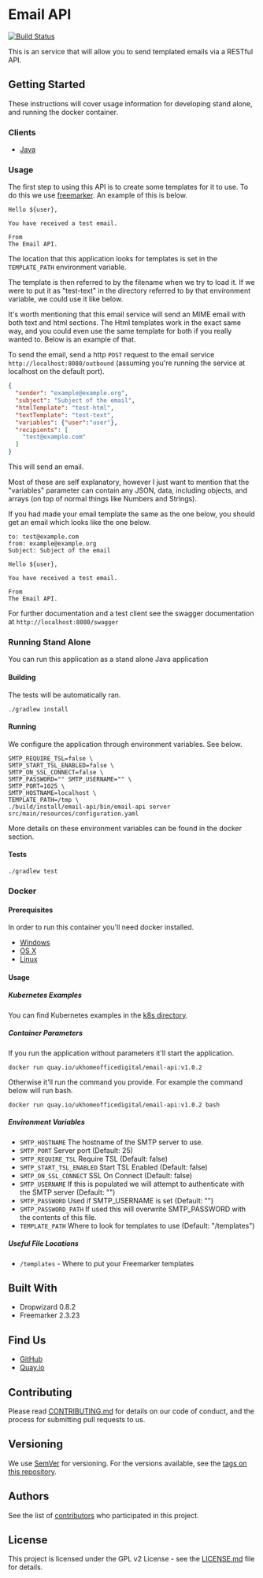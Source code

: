 # Email API

[![Build Status](https://travis-ci.org/UKHomeOffice/email-api.svg?branch=master)](https://travis-ci.org/UKHomeOffice/email-api)

This is an service that will allow you to send templated emails via a RESTful API. 

## Getting Started

These instructions will cover usage information for developing stand alone, and running the docker container.

### Clients

* [Java](https://github.com/UKHomeOffice/email-api-client-java)

### Usage

The first step to using this API is to create some templates for it to use. To do this we use 
[freemarker](http://freemarker.org/). An example of this is below.

```freemarker
Hello ${user},

You have received a test email.

From
The Email API.
```

The location that this application looks for templates is set in the `TEMPLATE_PATH` environment variable. 

The template is then referred to by the filename when we try to load it. If we were to put it as "test-text" in the 
directory referred to by that environment variable, we could use it like below.

It's worth mentioning that this email service will send an MIME email with both text and html sections. The Html 
templates work in the exact same way, and you could even use the same template for both if you really wanted to. Below 
is an example of that.



To send the email, send a http `POST` request to the email service `http://localhost:8080/outbound` (assuming you're 
running the service at localhost on the default port).

```json
{
  "sender": "example@example.org",
  "subject": "Subject of the email",
  "htmlTemplate": "test-html",
  "textTemplate": "test-text",
  "variables": {"user":"user"},
  "recipients": [
    "test@example.com"
  ]
}
```

This will send an email.

Most of these are self explanatory, however I just want to mention that the "variables" parameter can contain any JSON,
data, including objects, and arrays (on top of normal things like Numbers and Strings).

If you had made your email template the same as the one below, you should get an email which looks like the one below.

```
to: test@example.com
from: example@example.org
Subject: Subject of the email

Hello ${user},

You have received a test email.

From
The Email API.
```

For further documentation and a test client see the swagger documentation at `http://localhost:8080/swagger` 

### Running Stand Alone

You can run this application as a stand alone Java application

#### Building

The tests will be automatically ran.

```shell
./gradlew install
```

#### Running

We configure the application through environment variables. See below.

```shell
SMTP_REQUIRE_TSL=false \
SMTP_START_TSL_ENABLED=false \
SMTP_ON_SSL_CONNECT=false \
SMTP_PASSWORD="" SMTP_USERNAME="" \
SMTP_PORT=1025 \
SMTP_HOSTNAME=localhost \
TEMPLATE_PATH=/tmp \
./build/install/email-api/bin/email-api server src/main/resources/configuration.yaml 
```

More details on these environment variables can be found in the docker section.

#### Tests

```shell
./gradlew test
```

### Docker

#### Prerequisites

In order to run this container you'll need docker installed.

* [Windows](https://docs.docker.com/windows/started)
* [OS X](https://docs.docker.com/mac/started/)
* [Linux](https://docs.docker.com/linux/started/)

#### Usage

##### Kubernetes Examples

You can find Kubernetes examples in the [k8s directory](k8s).

##### Container Parameters

If you run the application without parameters it'll start the application.

```shell
docker run quay.io/ukhomeofficedigital/email-api:v1.0.2
```

Otherwise it'll run the command you provide. For example the command below will run bash.

```shell
docker run quay.io/ukhomeofficedigital/email-api:v1.0.2 bash
```

##### Environment Variables

* `SMTP_HOSTNAME` The hostname of the SMTP server to use.
* `SMTP_PORT` Server port (Default: 25)
* `SMTP_REQUIRE_TSL` Require TSL (Default: false)
* `SMTP_START_TSL_ENABLED` Start TSL Enabled (Default: false)
* `SMTP_ON_SSL_CONNECT` SSL On Connect (Default: false)
* `SMTP_USERNAME` If this is populated we will attempt to authenticate with the SMTP server (Default: "")
* `SMTP_PASSWORD` Used if SMTP_USERNAME is set (Default: "")
* `SMTP_PASSWORD_PATH` If used this will overwrite SMTP_PASSWORD with the contents of this file.
* `TEMPLATE_PATH` Where to look for templates to use (Default: "/templates")

##### Useful File Locations

* `/templates` - Where to put your Freemarker templates

## Built With

* Dropwizard 0.8.2
* Freemarker 2.3.23

## Find Us

* [GitHub](https://github.com/UKHomeOffice/email-api)
* [Quay.io](https://quay.io/repository/ukhomeofficedigital/email-api)

## Contributing

Please read [CONTRIBUTING.md](CONTRIBUTING.md) for details on our code of conduct, and the process for submitting pull requests to us.

## Versioning

We use [SemVer](http://semver.org/) for versioning. For the versions available, see the 
[tags on this repository](https://github.com/UKHomeOffice/email-api/tags). 

## Authors

See the list of [contributors](https://github.com/UKHomeOffice/email-api/contributors) who 
participated in this project.

## License

This project is licensed under the GPL v2 License - see the [LICENSE.md](LICENSE.md) file for details.
